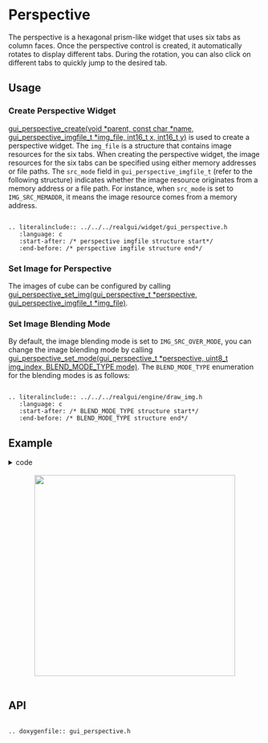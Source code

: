 # Perspective

The perspective is a hexagonal prism-like widget that uses six tabs as column faces. Once the perspective control is created, it automatically rotates to display different tabs. During the rotation, you can also click on different tabs to quickly jump to the desired tab.

## Usage

### Create Perspective Widget

[gui_perspective_create(void *parent,  const char *name, gui_perspective_imgfile_t *img_file, int16_t x, int16_t y)](#gui_perspective_create) is used to create a perspective widget. The `img_file` is a structure that contains image resources for the six tabs. When creating the perspective widget, the image resources for the six tabs can be specified using either memory addresses or file paths. The `src_mode` field in `gui_perspective_imgfile_t` (refer to the following structure) indicates whether the image resource originates from a memory address or a file path. For instance, when `src_mode` is set to `IMG_SRC_MEMADDR`, it means the image resource comes from a memory address.

```eval_rst

.. literalinclude:: ../../../realgui/widget/gui_perspective.h
   :language: c
   :start-after: /* perspective imgfile structure start*/
   :end-before: /* perspective imgfile structure end*/

```

### Set Image for Perspective
The images of cube can be configured by calling [gui_perspective_set_img(gui_perspective_t *perspective, gui_perspective_imgfile_t *img_file)](#gui_perspective_set_img).

### Set Image Blending Mode

By default, the image blending mode is set to `IMG_SRC_OVER_MODE`, you can change the image blending mode by calling [gui_perspective_set_mode(gui_perspective_t *perspective, uint8_t img_index, BLEND_MODE_TYPE mode)](#gui_perspective_set_mode). The `BLEND_MODE_TYPE` enumeration for the blending modes is as follows:

```eval_rst

.. literalinclude:: ../../../realgui/engine/draw_img.h
   :language: c
   :start-after: /* BLEND_MODE_TYPE structure start*/
   :end-before: /* BLEND_MODE_TYPE structure end*/

```

## Example

<details> <summary>code</summary>

```eval_rst

.. literalinclude:: ../../../realgui/example/screen_448_368/app_prism.c
   :language: c
   :start-after: /* perspective example start*/
   :end-before: /* perspective example end*/

```
</details>
<br>
<div style="text-align: center"><img src="https://foruda.gitee.com/images/1699931105543257223/ccac3ca0_10641540.png" width = "400" /></div>
<br>

<span id = "gui_perspective_create">

## API

</span>

```eval_rst

.. doxygenfile:: gui_perspective.h

```
